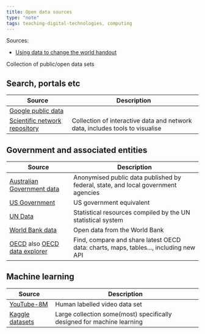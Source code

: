 ```yaml
---
title: Open data sources
type: "note"
tags: teaching-digital-technologies, computing
---
```




Sources:

- [Using data to change the world handout](https://www.digitaltechnologieshub.edu.au/media/4ytj0qjf/using-data-to-change-the-world_public-and-open-data-sets.pdf)

Collection of public/open data sets


## Search, portals etc

| Source | Description |
| --- | --- |
| [Google public data](https://www.google.com/publicdata/directory) | |
| [Scientific network repository](https://networkrepository.com/) | Collection of interactive data and network data, includes tools to visualise |

## Government and associated entities

| Source | Description |
| --- | --- |
| [Australian Government data](http://data.gov.au/) | Anonymised public data published by federal, state, and local government agencies |
| [US Government](https://www.data.gov) | US government equivalent
| [UN Data](https://data.un.org/) | Statistical resources compiled by the UN statistical system | 
| [World Bank data](https://data.worldbank.org/) | Open data from the World Bank |
| [OECD](https://data.oecd.org/) also [OECD data explorer](https://data.oecd.org/) | Find, compare and share latest OECD data: charts, maps, tables..., including new API |


## Machine learning

| Source | Description |
| --- | --- |
| [YouTube-8M](https://research.google.com/youtube8m/index.html) | Human labelled video data set |
| [Kaggle datasets](https://www.kaggle.com/datasets) | Large collection some(most) specifically designed for machine learning |



